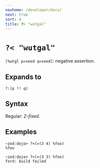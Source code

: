 ```yaml
---
navhome: /developer/docs/
next: true
sort: 4
title: ?< "wutgal"
---
```


# `?< "wutgal"`

`[%wtgl p=seed q=seed]`: negative assertion.

## Expands to

```
?:(p !! q)
```

## Syntax

Regular: *2-fixed*.

## Examples

```
~zod:dojo> ?<(=(3 4) %foo)
%foo

~zod:dojo> ?<(=(3 3) %foo)
ford: build failed
```

